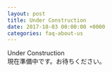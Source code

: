 ```yaml
---
layout: post
title: Under Construction
date: 2017-10-03 00:00:00 +0000
categories: faq-about-us
---
```

Under Construction<br>
現在準備中です。お待ちください。
